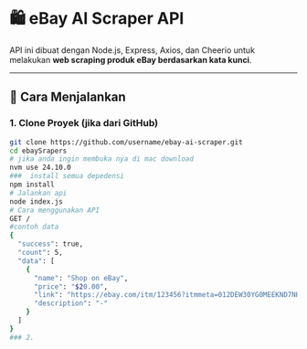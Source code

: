 # 🛍️ eBay AI Scraper API

API ini dibuat dengan Node.js, Express, Axios, dan Cheerio untuk melakukan **web scraping produk eBay berdasarkan kata kunci**.

---

## 🚀 Cara Menjalankan

### 1. Clone Proyek (jika dari GitHub)
```bash
git clone https://github.com/username/ebay-ai-scraper.git
cd ebaySrapers
# jika anda ingin membuka nya di mac download 
nvm use 24.10.0
###  install semua depedensi
npm install
# Jalankan api
node index.js
# Cara menggunakan API
GET /
#contoh data
{
  "success": true,
  "count": 5,
  "data": [
    {
      "name": "Shop on eBay",
      "price": "$20.00",
      "link": "https://ebay.com/itm/123456?itmmeta=012DEW30YG0MEEKND7NH&hash=item123546:g:acwAA9KNiJowH:sc:ShippingMethodStandard!95008!US!-1&itmprp=enc%3AbgepL1tlUHjMGCVfSTGJh%2BzsVKeJ3CQk7NizDI4BZeppuFnmyS6Ijyp8lh%2FnEw%2BWqO7uTV1Q6izE1R0T54aV8j71F4xlWfVcGft4%2FiOQhtqVXA1rW6M1atPARQRmhqUxtEPJKhKtSFgI%2Bvwlzb0GwVCtkp%3ABlBMUObkmabpYw",
      "description": "-"
    }
  ]
}
### 2.

